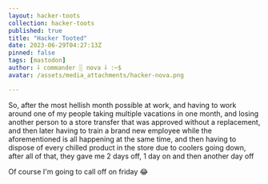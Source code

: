 ```yaml
---
layout: hacker-toots
collection: hacker-toots
published: true
title: "Hacker Tooted"
date: 2023-06-29T04:27:13Z
pinned: false
tags: [mastodon]
author: ⸸ commander ░ nova ⸸ :~$
avatar: /assets/media_attachments/hacker-nova.png

---
```


<p>So, after the most hellish month possible at work, and having to work around one of my people taking multiple vacations in one month, and losing another person to a store transfer that was approved without a replacement, and then later having to train a brand new employee while the aforementioned is all happening at the same time, and then having to dispose of every chilled product in the store due to coolers going down, after all of that, they gave me 2 days off, 1 day on and then another day off</p><p>Of course I&#39;m going to call off on friday 😂​</p>


